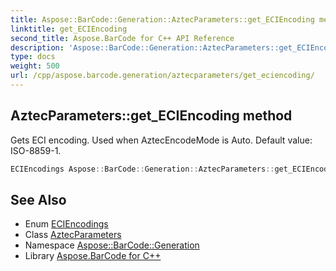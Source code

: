 ```yaml
---
title: Aspose::BarCode::Generation::AztecParameters::get_ECIEncoding method
linktitle: get_ECIEncoding
second_title: Aspose.BarCode for C++ API Reference
description: 'Aspose::BarCode::Generation::AztecParameters::get_ECIEncoding method. Gets ECI encoding. Used when AztecEncodeMode is Auto. Default value: ISO-8859-1 in C++.'
type: docs
weight: 500
url: /cpp/aspose.barcode.generation/aztecparameters/get_eciencoding/
---
```

## AztecParameters::get_ECIEncoding method


Gets ECI encoding. Used when AztecEncodeMode is Auto. Default value: ISO-8859-1.

```cpp
ECIEncodings Aspose::BarCode::Generation::AztecParameters::get_ECIEncoding() const
```

## See Also

* Enum [ECIEncodings](../../eciencodings/)
* Class [AztecParameters](../)
* Namespace [Aspose::BarCode::Generation](../../)
* Library [Aspose.BarCode for C++](../../../)
